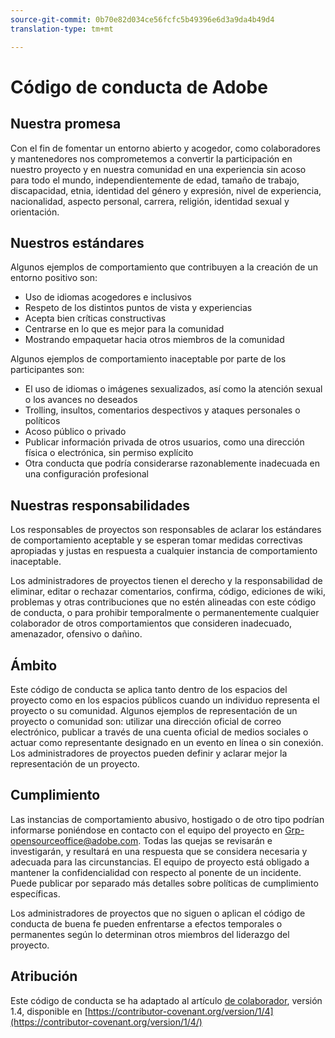 ```yaml
---
source-git-commit: 0b70e82d034ce56fcfc5b49396e6d3a9da4b49d4
translation-type: tm+mt

---
```

# Código de conducta de Adobe

## Nuestra promesa

Con el fin de fomentar un entorno abierto y acogedor, como
colaboradores y mantenedores nos comprometemos a convertir la participación en nuestro proyecto y
en nuestra comunidad en una experiencia sin acoso para todo el mundo, independientemente de edad, tamaño de trabajo,
discapacidad, etnia, identidad del género y expresión, nivel de experiencia,
nacionalidad, aspecto personal, carrera, religión, identidad sexual y
orientación.

## Nuestros estándares

Algunos ejemplos de comportamiento que contribuyen a la creación de un entorno
positivo son:

* Uso de idiomas acogedores e inclusivos
* Respeto de los distintos puntos de vista y experiencias
* Acepta bien críticas constructivas
* Centrarse en lo que es mejor para la comunidad
* Mostrando empaquetar hacia otros miembros de la comunidad

Algunos ejemplos de comportamiento inaceptable por parte de los participantes son:

* El uso de idiomas o imágenes sexualizados, así como la atención sexual o los avances no deseados
* Trolling, insultos, comentarios despectivos y ataques personales o políticos
* Acoso público o privado
* Publicar información privada de otros usuarios, como una dirección física o electrónica,
sin permiso explícito
* Otra conducta que podría considerarse razonablemente inadecuada en una configuración profesional

## Nuestras responsabilidades

Los responsables de proyectos son responsables de aclarar los estándares de comportamiento aceptable
y se esperan tomar medidas correctivas apropiadas y justas en respuesta a cualquier instancia de comportamiento inaceptable.

Los administradores de proyectos tienen el derecho y la responsabilidad de eliminar, editar o
rechazar comentarios, confirma, código, ediciones de wiki, problemas y otras contribuciones
que no estén alineadas con este código de conducta, o para prohibir temporalmente o
permanentemente cualquier colaborador de otros comportamientos que consideren inadecuado,
amenazador, ofensivo o dañino.

## Ámbito

Este código de conducta se aplica tanto dentro de los espacios del proyecto como en los espacios
públicos cuando un individuo representa el proyecto o su comunidad. Algunos ejemplos de representación de un proyecto o comunidad son: utilizar una dirección oficial de correo
electrónico, publicar a través de una cuenta oficial de medios sociales o actuar como representante designado
en un evento en línea o sin conexión. Los administradores de proyectos pueden definir y aclarar mejor la representación de un proyecto.

## Cumplimiento

Las instancias de comportamiento abusivo, hostigado o de otro tipo podrían informarse poniéndose en contacto con el equipo del proyecto en Grp-opensourceoffice@adobe.com. Todas
las quejas se revisarán e investigarán, y resultará en una respuesta que se considera necesaria y adecuada para las circunstancias. El equipo de proyecto está obligado a mantener la confidencialidad con respecto al ponente de un incidente.
Puede publicar por separado más detalles sobre políticas de cumplimiento específicas.

Los administradores de proyectos que no siguen o aplican el código de conducta de buena
fe pueden enfrentarse a efectos temporales o permanentes según lo determinan otros
miembros del liderazgo del proyecto.

## Atribución

Este código de conducta se ha adaptado al artículo [de colaborador](https://contributor-covenant.org), versión 1.4, disponible en [https://contributor-covenant.org/version/1/4](https://contributor-covenant.org/version/1/4/)
